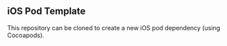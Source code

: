 ## iOS Pod Template

This repository can be cloned to create a new iOS pod dependency (using Cocoapods).